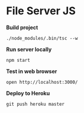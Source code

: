 # File Server JS

**Build project**
```
./node_modules/.bin/tsc --w
```

**Run server locally**
```
npm start
```

**Test in web browser**
```
open http://localhost:3000/
````

**Deploy to Heroku**
```
git push heroku master
```